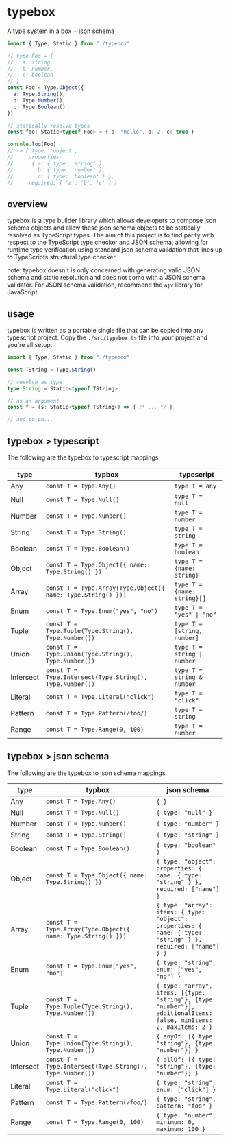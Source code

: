 # typebox

A type system in a box + json schema

```typescript
import { Type, Static } from "./typebox"

// type Foo = {
//   a: string,
//   b: number,
//   c: boolean
// }
const Foo = Type.Object({
  a: Type.String(),
  b: Type.Number(),
  c: Type.Boolean()
})

// statically resolve types
const foo: Static<typeof Foo> = { a: "hello", b: 2, c: true }

console.log(Foo)
// -> { type: 'object',
//     properties: 
//      { a: { type: 'string' },
//        b: { type: 'number' },
//        c: { type: 'boolean' } },
//     required: [ 'a', 'b', 'c' ] }
```

## overview

typebox is a type builder library which allows developers to compose json schema objects and allow these json schema objects to be statically resolved as TypeScript types. The aim of this project is to find parity with respect to the TypeScript type checker and JSON schema, allowing for runtime type verification using standard json schema validation that lines up to TypeScripts structural type checker.

note: typebox doesn't is only concerned with generating valid JSON schema and static resolution and does not come with a JSON schema validator. For JSON schema validation, recommend the `ajv` library for JavaScript.

## usage

typebox is written as a portable single file that can be copied into any typescript project. Copy the `./src/typebox.ts` file into your project and you're all setup.

```typescript
import { Type, Static } from "./typebox"

const TString = Type.String()

// resolve as type
type String = Static<typeof TString>

// as an argument
const f = (s: Static<typeof TString>) => { /* ... */ }

// and so on...
```

## typebox > typescript

The following are the typebox to typescript mappings.

type        | typbox                                                       | typescript
---         | ---                                                          | --- 
Any         | `const T = Type.Any()`                                       | `type T = any`                  |
Null        | `const T = Type.Null()`                                      | `type T = null`                 |
Number      | `const T = Type.Number()`                                    | `type T = number`               |
String      | `const T = Type.String()`                                    | `type T = string`               |
Boolean     | `const T = Type.Boolean()`                                   | `type T = boolean`              |
Object      | `const T = Type.Object({ name: Type.String() })`             | `type T = {name: string}`       |
Array       | `const T = Type.Array(Type.Object({ name: Type.String() }))` | `type T = {name: string}[]`     |
Enum        | `const T = Type.Enum("yes", "no")`                           | `type T = "yes" \| "no"`         |
Tuple       | `const T = Type.Tuple(Type.String(), Type.Number())`         | `type T = [string, number]`     |
Union       | `const T = Type.Union(Type.String(), Type.Number())`         | `type T = string \| number`      |
Intersect   | `const T = Type.Intersect(Type.String(), Type.Number())`     | `type T = string & number`      |
Literal     | `const T = Type.Literal("click")`                            | `type T = "click"`              |
Pattern     | `const T = Type.Pattern(/foo/)`                              | `type T = string`               |
Range       | `const T = Type.Range(0, 100)`                               | `type T = number`               |

## typebox > json schema

The following are the typebox to json schema mappings.

type        | typbox                                                       | json schema
---         | ---                                                          | --- 
Any         | `const T = Type.Any()`                                       | `{ }`                  |
Null        | `const T = Type.Null()`                                      | `{ type: "null" }`                 |
Number      | `const T = Type.Number()`                                    | `{ type: "number" }`               |
String      | `const T = Type.String()`                                    | `{ type: "string" }`               |
Boolean     | `const T = Type.Boolean()`                                   | `{ type: "boolean" }`              |
Object      | `const T = Type.Object({ name: Type.String() })`             | `{ type: "object": properties: { name: { type: "string" } }, required: ["name"] }`       |
Array       | `const T = Type.Array(Type.Object({ name: Type.String() }))` | `{ type: "array": items: { type: "object": properties: { name: { type: "string" } },  required: ["name"] } }` |
Enum        | `const T = Type.Enum("yes", "no")`                           | `{ type: "string", enum: ["yes", "no"] }`         |
Tuple       | `const T = Type.Tuple(Type.String(), Type.Number())`         | `{ type: "array", items: [{type: "string"}, {type: "number"}], additionalItems: false, minItems: 2, maxItems: 2 }`     |
Union       | `const T = Type.Union(Type.String(), Type.Number())`         | `{ anyOf: [{ type: "string"}, {type: "number"}] }`      |
Intersect   | `const T = Type.Intersect(Type.String(), Type.Number())`     | `{ allOf: [{ type: "string"}, {type: "number"}] }`      |
Literal     | `const T = Type.Literal("click")`                            | `{ type: "string", enum: ["click"] }`              |
Pattern     | `const T = Type.Pattern(/foo/)`                              | `{ type: "string", pattern: "foo" }`               |
Range       | `const T = Type.Range(0, 100)`                               | `{ type: "number", minimum: 0, maximum: 100 }`    |

